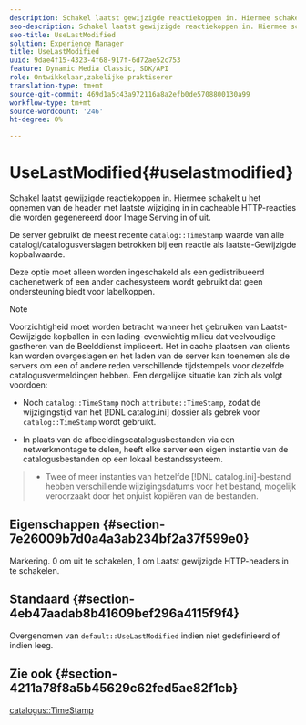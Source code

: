 ```yaml
---
description: Schakel laatst gewijzigde reactiekoppen in. Hiermee schakelt u het opnemen van de header met laatste wijziging in in cacheable HTTP-reacties die worden gegenereerd door Image Serving in of uit.
seo-description: Schakel laatst gewijzigde reactiekoppen in. Hiermee schakelt u het opnemen van de header met laatste wijziging in in cacheable HTTP-reacties die worden gegenereerd door Image Serving in of uit.
seo-title: UseLastModified
solution: Experience Manager
title: UseLastModified
uuid: 9dae4f15-4323-4f68-917f-6d72ae52c753
feature: Dynamic Media Classic, SDK/API
role: Ontwikkelaar,zakelijke praktiserer
translation-type: tm+mt
source-git-commit: 469d1a5c43a972116a8a2efb0de5708800130a99
workflow-type: tm+mt
source-wordcount: '246'
ht-degree: 0%

---
```



# UseLastModified{#uselastmodified}

Schakel laatst gewijzigde reactiekoppen in. Hiermee schakelt u het opnemen van de header met laatste wijziging in in cacheable HTTP-reacties die worden gegenereerd door Image Serving in of uit.

De server gebruikt de meest recente `catalog::TimeStamp` waarde van alle catalogi/catalogusverslagen betrokken bij een reactie als laatste-Gewijzigde kopbalwaarde.

Deze optie moet alleen worden ingeschakeld als een gedistribueerd cachenetwerk of een ander cachesysteem wordt gebruikt dat geen ondersteuning biedt voor labelkoppen.

>[!NOTE]
>
>Voorzichtigheid moet worden betracht wanneer het gebruiken van Laatst-Gewijzigde kopballen in een lading-evenwichtig milieu dat veelvoudige gastheren van de Beelddienst impliceert. Het in cache plaatsen van clients kan worden overgeslagen en het laden van de server kan toenemen als de servers om een of andere reden verschillende tijdstempels voor dezelfde catalogusvermeldingen hebben. Een dergelijke situatie kan zich als volgt voordoen:
>
>* Noch `catalog::TimeStamp` noch `attribute::TimeStamp`, zodat de wijzigingstijd van het [!DNL catalog.ini] dossier als gebrek voor `catalog::TimeStamp` wordt gebruikt.
   >
   >
* In plaats van de afbeeldingscatalogusbestanden via een netwerkmontage te delen, heeft elke server een eigen instantie van de catalogusbestanden op een lokaal bestandssysteem.
>* Twee of meer instanties van hetzelfde [!DNL catalog.ini]-bestand hebben verschillende wijzigingsdatums voor het bestand, mogelijk veroorzaakt door het onjuist kopiëren van de bestanden.

>



## Eigenschappen {#section-7e26009b7d0a4a3ab234bf2a37f599e0}

Markering. 0 om uit te schakelen, 1 om Laatst gewijzigde HTTP-headers in te schakelen.

## Standaard {#section-4eb47aadab8b41609bef296a4115f9f4}

Overgenomen van `default::UseLastModified` indien niet gedefinieerd of indien leeg.

## Zie ook {#section-4211a78f8a5b45629c62fed5ae82f1cb}

[catalogus::TimeStamp](../../../../../is-api/image-catalog/image-serving-api-ref/c-image-catalog-reference/c-image-svg-data-reference/c-image-data-reference/r-timestamp-cat.md#reference-59a27b72f4cb4a53a3baba83214c4ded)
